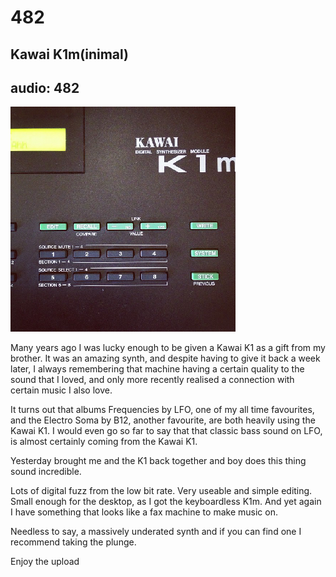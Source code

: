 # 482
## Kawai K1m(inimal)
audio: 482
---

![Image](/assets/img/snd482.png)

Many years ago I was lucky enough to be given a Kawai K1 as a gift from my brother. It was an amazing synth, and despite having to give it back a week later, I always remembering that machine having a certain quality to the sound that I loved, and only more recently realised a connection with certain music I also love.

It turns out that albums Frequencies by LFO, one of my all time favourites, and the Electro Soma by B12, another favourite, are both heavily using the Kawai K1. I would even go so far to say that that classic bass sound on LFO, is almost certainly coming from the Kawai K1.

Yesterday brought me and the K1 back together and boy does this thing sound incredible.

Lots of digital fuzz from the low bit rate. Very useable and simple editing. Small enough for the desktop, as I got the keyboardless K1m. And yet again I have something that looks like a fax machine to make music on.

Needless to say, a massively underated synth and if you can find one I recommend taking the plunge.

Enjoy the upload